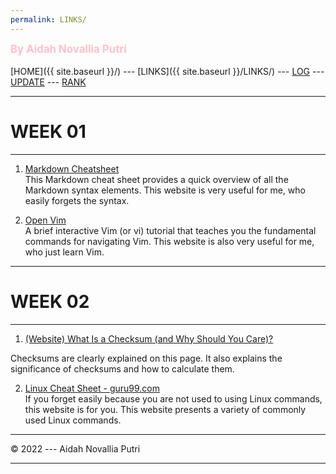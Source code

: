 ```yaml
---
permalink: LINKS/
---
```

<span style="color:pink; font-weight:bold; font-size:larger;">By Aidah Novallia Putri</span>
<br><br>
[HOME]({{ site.baseurl }}/) ---
[LINKS]({{ site.baseurl }}/LINKS/) ---
[LOG](https://aidahputri.github.io/os222/TXT/mylog.txt) ---
[UPDATE](https://aidahputri.github.io/os222/TXT/myupdate.txt) ---
[RANK](https://aidahputri.github.io/os222/TXT/myrank.txt)
<br>
<hr>

# WEEK 01
---
1. [Markdown Cheatsheet](https://www.markdownguide.org/cheat-sheet/)<br>
This Markdown cheat sheet provides a quick overview of all the Markdown syntax elements. This website is very useful for me, who easily forgets the syntax. 

2. [Open Vim](https://www.openvim.com/)<br/>
A brief interactive Vim (or vi) tutorial that teaches you the fundamental commands for navigating Vim. This website is also very useful for me, who just learn Vim. 

<hr>

# WEEK 02
---
1. [(Website) What Is a Checksum (and Why Should You Care)?](https://www.howtogeek.com/363735/what-is-a-checksum-and-why-should-you-care/)<br/>

Checksums are clearly explained on this page. It also explains the significance of checksums and how to calculate them.

2. [Linux Cheat Sheet - guru99.com](https://www.guru99.com/linux-commands-cheat-sheet.html)<br>
If you forget easily because you are not used to using Linux commands, this website is for you. This website presents a variety of commonly used Linux commands. 

<hr>
© 2022 --- Aidah Novallia Putri
<hr>
